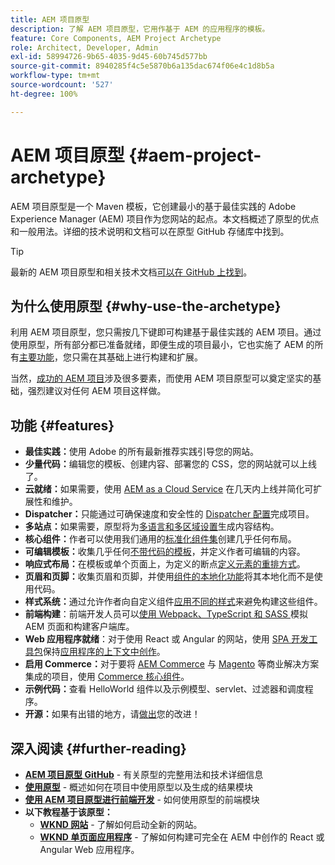 ```yaml
---
title: AEM 项目原型
description: 了解 AEM 项目原型，它用作基于 AEM 的应用程序的模板。
feature: Core Components, AEM Project Archetype
role: Architect, Developer, Admin
exl-id: 58994726-9b65-4035-9d45-60b745d577bb
source-git-commit: 8940285f4c5e5870b6a135dac674f06e4c1d8b5a
workflow-type: tm+mt
source-wordcount: '527'
ht-degree: 100%

---
```



# AEM 项目原型 {#aem-project-archetype}

AEM 项目原型是一个 Maven 模板，它创建最小的基于最佳实践的 Adobe Experience Manager (AEM) 项目作为您网站的起点。本文档概述了原型的优点和一般用法。详细的技术说明和文档可以在原型 GitHub 存储库中找到。

>[!TIP]
>
>最新的 AEM 项目原型和相关技术文档[可以在 GitHub 上找到](https://github.com/adobe/aem-project-archetype)。

## 为什么使用原型 {#why-use-the-archetype}

利用 AEM 项目原型，您只需按几下键即可构建基于最佳实践的 AEM 项目。通过使用原型，所有部分都已准备就绪，即便生成的项目最小，它也实施了 AEM 的所有[主要功能](/help/developing/archetype/using.md#what-you-get)，您只需在其基础上进行构建和扩展。

当然，[成功的 AEM 项目](/help/developing/success.md)涉及很多要素，而使用 AEM 项目原型可以奠定坚实的基础，强烈建议对任何 AEM 项目这样做。

## 功能 {#features}

* **最佳实践：**&#x200B;使用 Adobe 的所有最新推荐实践引导您的网站。
* **少量代码：**&#x200B;编辑您的模板、创建内容、部署您的 CSS，您的网站就可以上线了。
* **云就绪：**&#x200B;如果需要，使用 [AEM as a Cloud Service](https://experienceleague.adobe.com/docs/experience-manager-cloud-service/landing/home.html?lang=zh-Hans) 在几天内上线并简化可扩展性和维护。
* **Dispatcher：**&#x200B;只能通过可确保速度和安全性的 [Dispatcher 配置](https://experienceleague.adobe.com/docs/experience-manager-dispatcher/using/dispatcher.html?lang=zh-Hans)完成项目。
* **多站点：**&#x200B;如果需要，原型将为[多语言和多区域设置](https://experienceleague.adobe.com/docs/experience-manager-cloud-service/sites/administering/reusing-content/msm/overview.html?lang=zh-Hans)生成内容结构。
* **核心组件：**&#x200B;作者可以使用我们通用的[标准化组件集](/help/introduction.md)创建几乎任何布局。
* **可编辑模板：**&#x200B;收集几乎任何[不带代码的模板](https://experienceleague.adobe.com/docs/experience-manager-learn/sites/page-authoring/template-editor-feature-video-use.html?lang=zh-Hans)，并定义作者可编辑的内容。
* **响应式布局：**&#x200B;在模板或单个页面上，为定义的断点[定义元素的重排方式](https://experienceleague.adobe.com/docs/experience-manager-core-components/using/get-started/localization.html?lang=zh-Hans)。
* **页眉和页脚：**&#x200B;收集页眉和页脚，并使用[组件的本地化功能](https://experienceleague.adobe.com/docs/experience-manager-core-components/using/get-started/localization.html?lang=zh-Hans)将其本地化而不是使用代码。
* **样式系统：**&#x200B;通过允许作者向自定义组件[应用不同的样式](https://experienceleague.adobe.com/docs/experience-manager-learn/getting-started-wknd-tutorial-develop/project-archetype/style-system.html?lang=zh-Hans)来避免构建这些组件。
* **前端构建**：前端开发人员可以[使用 Webpack、TypeScript 和 SASS ](front-end.md)模拟 AEM 页面和构建客户端库。
* **Web 应用程序就绪**：对于使用 React 或 Angular 的网站，使用 [SPA 开发工具包](https://experienceleague.adobe.com/docs/experience-manager-cloud-service/content/implementing/developing/hybrid/developing.html?lang=zh-Hans)保持[应用程序的上下文中创作](https://experienceleague.adobe.com/docs/experience-manager-learn/sites/spa-editor/spa-editor-framework-feature-video-use.html?lang=zh-Hans)。
* **启用 Commerce：**&#x200B;对于要将 [AEM Commerce](https://experienceleague.adobe.com/docs/experience-manager-cloud-service/content-and-commerce/home.html?lang=zh-Hans) 与 [Magento](https://magento.com/) 等商业解决方案集成的项目，使用 [Commerce 核心组件](https://github.com/adobe/aem-core-cif-components)。
* **示例代码：**&#x200B;查看 HelloWorld 组件以及示例模型、servlet、过滤器和调度程序。
* **开源：**&#x200B;如果有出错的地方，请[做出](https://github.com/adobe/aem-core-wcm-components/blob/master/CONTRIBUTING.md)您的改进！

## 深入阅读 {#further-reading}

* **[AEM 项目原型 GitHub](https://github.com/adobe/aem-project-archetype)** - 有关原型的完整用法和技术详细信息
* **[使用原型](using.md)** - 概述如何在项目中使用原型以及生成的结果模块
* **[使用 AEM 项目原型进行前端开发](front-end.md)** - 如何使用原型的前端模块
* **以下教程基于该原型：**
   * **[WKND 网站](https://experienceleague.adobe.com/docs/experience-manager-learn/getting-started-wknd-tutorial-develop/overview.html?lang=zh-Hans)** - 了解如何启动全新的网站。
   * **[WKND 单页面应用程序](https://experienceleague.adobe.com/docs/experience-manager-learn/sites/spa-editor/spa-editor-framework-feature-video-use.html?lang=zh-Hans)** - 了解如何构建可完全在 AEM 中创作的 React 或 Angular Web 应用程序。
